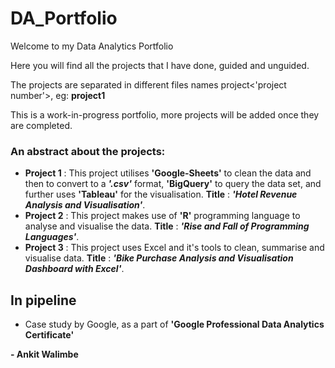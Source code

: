 # DA_Portfolio

Welcome to my Data Analytics Portfolio <br> 

Here you will find all the projects that I have done, guided and unguided. 

The projects are separated in different files names project<'project number'>, eg: **project1**

This is a work-in-progress portfolio, more projects will be added once they are completed. 

### An abstract about the projects: <br>
* **Project 1** : This project utilises **'Google-Sheets'** to clean the data and then to convert to a ***'.csv'*** format, **'BigQuery'** to query the data set, and further uses **'Tableau'** for the visualisation. **Title** : ***'Hotel Revenue Analysis and Visualisation'***. <br>
* **Project 2** : This project makes use of **'R'** programming language to analyse and visualise the data. **Title** : ***'Rise and Fall of Programming Languages'***.
* **Project 3** : This project uses Excel and it's tools to clean, summarise and visualise data. **Title** : ***'Bike Purchase Analysis and Visualisation Dashboard with Excel'***. 

## In pipeline
* Case study by Google, as a part of **'Google Professional Data Analytics Certificate'**

**- Ankit Walimbe**

